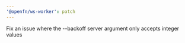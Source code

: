 ```yaml
---
'@openfn/ws-worker': patch
---
```


Fix an issue where the --backoff server argument only accepts integer values
